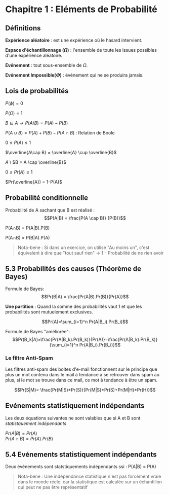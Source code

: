 
# Chapitre 1 : Eléments de Probabilité
## Définitions 

**Expérience aléatoire** : est une expérience où le hasard intervient.   

**Espace d'échantillonnage ($\Omega$)** : l'ensemble de toute les issues possibles d'une expérience aléatoire.  

**Evénement** : tout sous-ensemble de $\Omega$.  

**Evénement Impossible($\Phi$)** : événement qui ne se produira jamais.

## Lois de probabilités

$P(\phi) = 0$

$P(\Omega) = 1$

$B  \subseteq  A \rightarrow P(A/B) = P(A)-P(B)$

$P(A \cup B) = P(A)+P(B)-P(A \cap B)$ : Relation de Boole

$0 \leq P(A) \leq 1$

$\overline{A\cap B} = \overline{A} \cup \overline{B}$

$A$  \ $B = A \cap \overline{B}$

$0 \leq Pr(A) \leq 1$

$Pr(\overline{A}) = 1-P(A)$

## Probabilité conditionnelle

Probabilité de A sachant que B est réalisé : $$P(A|B) = \frac{P(A \cap B)} {P(B)}$$

P(A$\cap$B) = P(A|B).P(B)   

P(A$\cap$B) = P(B|A).P(A)


> Nota-bene : Si dans un exercice, on utilise "Au moins un", c'est équivalent à dire que "tout sauf rien" $\rightarrow$ 1 - Probabilité de ne rien avoir

## 5.3 Probabilités des causes (Théorème de Bayes)

Formule de Bayes:
$$Pr(B|A) = \frac{Pr(A|B).Pr(B)}{Pr(A)}$$

**Une partition** : Quand la somme des probabilités vaut 1 et que les probabilités sont mutuelement exclusives.

$$Pr(A)=\sum_{i=1}^n Pr(A|B_i).Pr(B_i)$$

Formule de Bayes "améliorée":
$$Pr(B_k|A)=\frac{Pr(A|B_k).Pr(B_k)}{Pr(A)}=\frac{Pr(A|B_k).Pr(B_k)}{\sum_{i=1}^n Pr(A|B_i).Pr(B_i)}$$

### Le filtre Anti-Spam

Les filtres anti-spam des boites d'e-mail fonctionnent sur le principe que plus un mot contenu dans le mail à tendance à se retrouver dans spam au plus, si le mot se trouve dans ce mail, ce mot à tendance à être un spam.



$$Pr(S|M)= \frac{Pr(M|S)*Pr(S)}{Pr(M|S)*Pr(S)+Pr(M|H)*Pr(H)}$$








## Evénements statistiquement indépendants 

Les deux équations suivantes ne sont valables que si A et B sont *statistquement indépendants*

$Pr(A|B)=Pr(A)$  
$Pr(A\cap B)=Pr(A).Pr(B)$


## 5.4 Evénements statistiquement indépendants

Deux événements sont statstiquements indépendants ssi : P(A|B) = P(A)

> Nota-bene : Une indépendance statistique n'est pas forcément vraie dans le monde réele. car la statistique est calculée sur un échantillon qui peut ne pas être représentatif

## 

